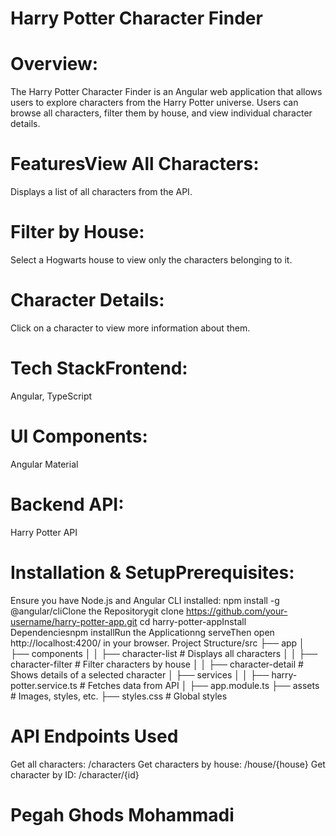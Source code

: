 # Harry Potter Character Finder

# Overview:
The Harry Potter Character Finder is an Angular web application that allows users to explore characters from the Harry Potter universe. Users can browse all characters, filter them by house, and view individual character details.


# FeaturesView All Characters: 
Displays a list of all characters from the API.

# Filter by House: 
Select a Hogwarts house to view only the characters belonging to it.

# Character Details: 
Click on a character to view more information about them.

# Tech StackFrontend: 
Angular, TypeScript

# UI Components: 
Angular Material

# Backend API: 
Harry Potter API

# Installation & SetupPrerequisites:  
Ensure you have Node.js and Angular CLI installed:
npm install -g @angular/cliClone the Repositorygit clone https://github.com/your-username/harry-potter-app.git
cd harry-potter-appInstall Dependenciesnpm installRun the Applicationng serveThen open http://localhost:4200/ in your browser.
Project Structure/src
  ├── app
  │   ├── components
  │   │   ├── character-list  # Displays all characters
  │   │   ├── character-filter  # Filter characters by house
  │   │   ├── character-detail  # Shows details of a selected character
  │   ├── services
  │   │   ├── harry-potter.service.ts  # Fetches data from API
  │   ├── app.module.ts
  ├── assets  # Images, styles, etc.
  ├── styles.css  # Global styles
  
# API Endpoints Used
Get all characters: /characters
Get characters by house: /house/{house}
Get character by ID: /character/{id}


# Pegah Ghods Mohammadi
